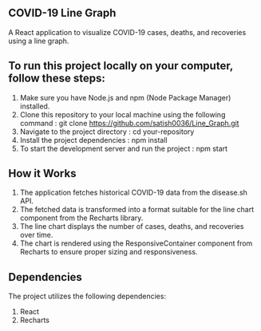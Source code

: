 ## COVID-19 Line Graph
A React application to visualize COVID-19 cases, deaths, and recoveries using a line graph.

## To run this project locally on your computer, follow these steps:
1. Make sure you have Node.js and npm (Node Package Manager) installed.
2. Clone this repository to your local machine using the following command : 
    git clone https://github.com/satish0036/Line_Graph.git
3. Navigate to the project directory :
    cd your-repository
4. Install the project dependencies :
    npm install
5. To start the development server and run the project :
    npm start
    
## How it Works 
1. The application fetches historical COVID-19 data from the disease.sh API.
2. The fetched data is transformed into a format suitable for the line chart component from the Recharts library.
3. The line chart displays the number of cases, deaths, and recoveries over time.
4. The chart is rendered using the ResponsiveContainer component from Recharts to ensure proper sizing and responsiveness.

## Dependencies
The project utilizes the following dependencies:
1. React
2. Recharts
